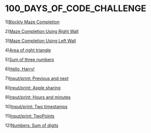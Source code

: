# 100_DAYS_OF_CODE_CHALLENGE

1)[Blockly Maze Completion](Level10.md)

2)[Maze Completion Using Right Wall](HugRight.md)

3)[Maze Completion Using Left Wall](HugLeft.md)

4)[Area of right triangle](Area_of_right_triangle.md)

5)[Sum of three numbers](Sum_of_three_numbers.md)

6)[Hello, Harry!](Hello,Harry!.md)

7)[Input/print: Previous and next](Previous_and_next.md)

8)[Input/print: Apple sharing](Apple_sharing.md)

9)[Input/print: Hours and minutes](Hours_and_minutes.md)

10)[Input/print: Two timestamps](Two_timestamps.md)

11)[Input/print: TwoPoints](TwoPoints.md)

12)[Numbers: Sum of digits](Numbers:Sum_of_digits.md)







